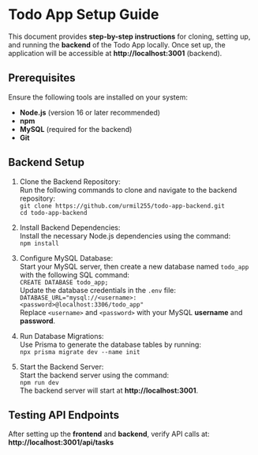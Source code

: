 # **Todo App Setup Guide**

This document provides **step-by-step instructions** for cloning, setting up, and running the **backend** of the Todo App locally. Once set up, the application will be accessible at **http://localhost:3001** (backend).

## **Prerequisites**
Ensure the following tools are installed on your system:
- **Node.js** (version 16 or later recommended)
- **npm**
- **MySQL** (required for the backend)
- **Git**

## **Backend Setup**
1. Clone the Backend Repository:  
   Run the following commands to clone and navigate to the backend repository:  
   `git clone https://github.com/urmil255/todo-app-backend.git`  
   `cd todo-app-backend`  

2. Install Backend Dependencies:  
   Install the necessary Node.js dependencies using the command:  
   `npm install`  

3. Configure MySQL Database:  
   Start your MySQL server, then create a new database named `todo_app` with the following SQL command:  
   `CREATE DATABASE todo_app;`  
   Update the database credentials in the `.env` file:  
   `DATABASE_URL="mysql://<username>:<password>@localhost:3306/todo_app"`  
   Replace `<username>` and `<password>` with your MySQL **username** and **password**.

4. Run Database Migrations:  
   Use Prisma to generate the database tables by running:  
   `npx prisma migrate dev --name init`  

5. Start the Backend Server:  
   Start the backend server using the command:  
   `npm run dev`  
   The backend server will start at **http://localhost:3001**.

## **Testing API Endpoints**
After setting up the **frontend** and **backend**, verify API calls at:  
**http://localhost:3001/api/tasks**
